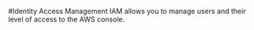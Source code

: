 #Identity Access Management
IAM allows you to manage users and their level of access to the AWS console. 
